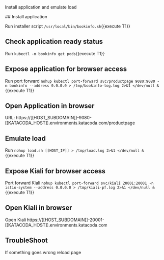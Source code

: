Install application and emulate load

## Install application

Run installer script `/usr/local/bin/bookinfo.sh`{{execute T1}}

## Check application ready status

Run `kubectl -n bookinfo get pods`{{execute T1}}

## Expose application for browser access

Run port forward `nohup kubectl port-forward svc/productpage 9080:9080 -n bookinfo --address 0.0.0.0 > /tmp/bookinfo-log.log 2>&1 </dev/null &`{{execute T1}}

## Open Application in browser

URL: https://[[HOST_SUBDOMAIN]]-9080-[[KATACODA_HOST]].environments.katacoda.com/productpage

## Emulate load

Run `nohup load.sh [[HOST_IP]] > /tmp/load.log 2>&1 </dev/null &`{{execute T1}}

## Expose Kiali for browser access

Port forward Kiali `nohup kubectl port-forward svc/kiali 20001:20001 -n istio-system --address 0.0.0.0 > /tmp/kiali-pf.log 2>&1 </dev/null &`{{execute T1}}

## Open Kiali in browser

Open Kiali https://[[HOST_SUBDOMAIN]]-20001-[[KATACODA_HOST]].environments.katacoda.com

## TroubleShoot

If something goes wrong reload page
